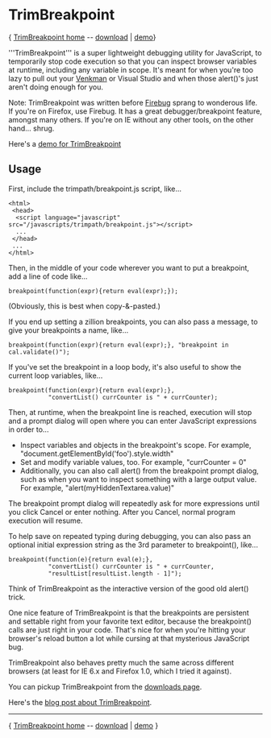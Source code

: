 # TrimBreakpoint #
{ [TrimBreakpoint home](http://code.google.com/p/trimpath/wiki/TrimBreakpoint) -- [download](http://code.google.com/p/trimpath/downloads/list) | [demo](http://trimpath.com/demos/test1/trimpath/breakpoint_demo.html)}

'''TrimBreakpoint''' is a super lightweight debugging utility for JavaScript, to temporarily stop code execution so that you can inspect browser variables at runtime, including any variable in scope.  It's meant for when you're too lazy to pull out your [Venkman](http://www.svendtofte.com/code/learning_venkman/) or Visual Studio and when those alert()'s just aren't doing enough for you.

Note: TrimBreakpoint was written before [Firebug](http://www.getfirebug.com) sprang to wonderous life.  If you're on Firefox, use Firebug.  It has a great debugger/breakpoint feature, amongst many others.  If you're on IE without any other tools, on the other hand... shrug.

Here's a [demo for TrimBreakpoint](http://trimpath.com/demos/test1/trimpath/breakpoint_demo.html)

## Usage ##
First, include the trimpath/breakpoint.js script, like...
```
<html>
 <head>
  <script language="javascript" src="/javascripts/trimpath/breakpoint.js"></script>
  ...
 </head>
 ...
</html>
```

Then, in the middle of your code wherever you want to put a breakpoint, add a line of code like...
```
breakpoint(function(expr){return eval(expr);});
```
(Obviously, this is best when copy-&-pasted.)

If you end up setting a zillion breakpoints, you can also pass a message, to give your breakpoints a name, like...
```
breakpoint(function(expr){return eval(expr);}, "breakpoint in cal.validate()");
```

If you've set the breakpoint in a loop body, it's also useful to show the current loop variables, like...
```
breakpoint(function(expr){return eval(expr);}, 
           "convertList() currCounter is " + currCounter);
```

Then, at runtime, when the breakpoint line is reached, execution will stop and a prompt dialog will open where you can enter JavaScript expressions in order to...
  * Inspect variables and objects in the breakpoint's scope.  For example, "document.getElementById('foo').style.width"
  * Set and modify variable values, too.  For example, "currCounter = 0"
  * Additionally, you can also call alert() from the breakpoint prompt dialog, such as when you want to inspect something with a large output value.  For example, "alert(myHiddenTextarea.value)"

The breakpoint prompt dialog will repeatedly ask for more expressions until you click Cancel or enter nothing.  After you Cancel, normal program execution will resume.

To help save on repeated typing during debugging, you can also pass an optional initial expression string as the 3rd parameter to breakpoint(), like...
```
breakpoint(function(e){return eval(e);}, 
           "convertList() currCounter is " + currCounter,
           "resultList[resultList.length - 1]");
```

Think of TrimBreakpoint as the interactive version of the good old alert() trick.

One nice feature of TrimBreakpoint is that the breakpoints are persistent and settable right from your favorite text editor, because the breakpoint() calls are just right in your code.  That's nice for when you're hitting your browser's reload button a lot while cursing at that mysterious JavaScript bug.

TrimBreakpoint also behaves pretty much the same across different browsers (at least for IE 6.x and Firefox 1.0, which I tried it against).

You can pickup TrimBreakpoint from the [downloads page](http://code.google.com/p/trimpath/downloads/list).

Here's the [blog post about TrimBreakpoint](http://trimpath.com/blog/?p=24).


---

{ [TrimBreakpoint home](http://code.google.com/p/trimpath/wiki/TrimBreakpoint) -- [download](http://code.google.com/p/trimpath/downloads/list) | [demo](http://trimpath.com/demos/test1/trimpath/breakpoint_demo.html) }